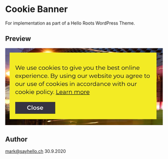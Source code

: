 # Cookie Banner

For implementation as part of a Hello Roots WordPress Theme.

## Preview

![Preview of Cookie Banner](./cookiebanner.jpg)

## Author

mark@sayhello.ch 30.9.2020
